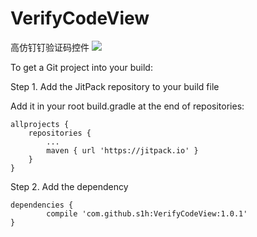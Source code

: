 # VerifyCodeView
高仿钉钉验证码控件
[![](https://jitpack.io/v/s1h/VerifyCodeView.svg)](https://jitpack.io/#s1h/VerifyCodeView)



To get a Git project into your build:

Step 1. Add the JitPack repository to your build file

Add it in your root build.gradle at the end of repositories:

	allprojects {
		repositories {
			...
			maven { url 'https://jitpack.io' }
		}
	}
Step 2. Add the dependency

	dependencies {
	        compile 'com.github.s1h:VerifyCodeView:1.0.1'
	}
